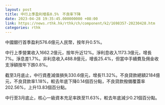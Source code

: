 ```yaml
---
layout: post
title: 中行上季盈利增長0.5%　不良率下降
date: 2023-04-28 19:35:45.000000000 +08:00
link: https://news.rthk.hk/rthk/ch/component/k2/1698357-20230428.htm
categories: rthk
---
```


中國銀行首季盈利576.6億元人民幣，按年升0.5%。

中行上季營業收入1662.2億元，按年升近12%。淨利息收入1173.3億元，增長7%。淨息差1.7%。非利息收入488.8億元，增長25.4%，但當中手續費及佣金收支淨額按年下跌0.8%。

截至3月底止，中行資產減值損失330.6億元，增長11.32%。不良貸款總額2184億元，不良貸款率1.18%，較去年底下降0.14個百分點，不良貸款撥備覆蓋率202.56%，上升13.83個百分點。

中行至3月底止，核心一級資本充足率跌至11.63%，較去年底減少0.21個百分點。
